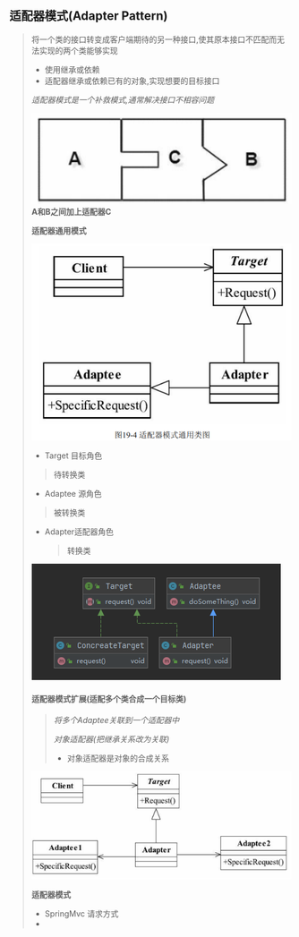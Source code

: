 ## 适配器模式(Adapter Pattern)

> 将一个类的接口转变成客户端期待的另一种接口,使其原本接口不匹配而无法实现的两个类能够实现
>
> - 使用继承或依赖
> - 适配器继承或依赖已有的对象,实现想要的目标接口
>
> _适配器模式是一个补救模式,通常解决接口不相容问题_
>
> ![image-20211027111735264](image-20211027111735264.png)  __A和B之间加上适配器C__
>
> __适配器通用模式__
>
> ![image-20211027112211240](image-20211027112211240.png) 
>
> 
>
> - Target 目标角色
>
> > 待转换类
>
> - Adaptee 源角色
>
> > 被转换类
>
> - Adapter适配器角色
>
>   > 转换类
>
> ![image-20211027142931373](image-20211027142931373.png) 
>
> ####  适配器模式扩展(适配多个类合成一个目标类) 
>
> > _将多个Adaptee关联到一个适配器中_ 
> >
> > _对象适配器(把继承关系改为关联)_
> >
> > - 对象适配器是对象的合成关系
>
> ![image-20211027143805485](image-20211027143805485.png) 
>
> **适配器模式**
>
> - SpringMvc 请求方式
> -  



